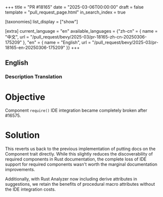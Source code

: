 +++
title = "PR #18165"
date = "2025-03-06T00:00:00"
draft = false
template = "pull_request_page.html"
in_search_index = true

[taxonomies]
list_display = ["show"]

[extra]
current_language = "en"
available_languages = {"zh-cn" = { name = "中文", url = "/pull_request/bevy/2025-03/pr-18165-zh-cn-20250306-175209" }, "en" = { name = "English", url = "/pull_request/bevy/2025-03/pr-18165-en-20250306-175209" }}
+++

## English

### Description Translation
# Objective

Component `require()` IDE integration became completely broken after #16575.

# Solution

This reverts us back to the previous implementation of putting docs on the Component trait directly. While this slightly reduces the discoverability of required components in Rust documentation, the complete loss of IDE support for required components wasn't worth the marginal documentation improvements.

Additionally, with Rust Analyzer now including derive attributes in suggestions, we retain the benefits of procedural macro attributes without the IDE integration costs.